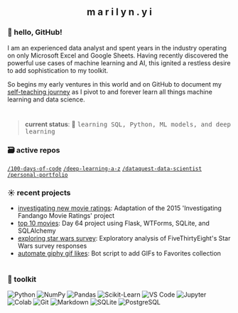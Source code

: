 <br>
<h2 align="center">m a r i l y n . y i</h2>

### 👋 hello, GitHub!

I am an experienced data analyst and spent years in the industry operating on only Microsoft Excel and Google Sheets. Having recently discovered the powerful use cases of machine learning and AI, this ignited a restless desire to add sophistication to my toolkit.

So begins my early ventures in this world and on GitHub to document my [self-teaching journey](https://github.com/marilynyi/self-study-ml-roadmap) as I pivot to and forever learn all things machine learning and data science.

#

>**current status**: 🌱 <samp>learning SQL, Python, ML models, and deep learning</samp>

### 🗃️ active repos
[`/100-days-of-code`](https://github.com/marilynyi/100-days-of-code-python) [`/deep-learning-a-z`](https://github.com/marilynyi/deep-learning-a-z) [`/dataquest-data-scientist`](https://github.com/marilynyi/dataquest-data-scientist) [`/personal-portfolio`](https://github.com/marilynyi/personal-portfolio)

### ☀️ recent projects

- [investigating new movie ratings](https://github.com/marilynyi/dataquest-data-scientist/blob/main/13_investigating_new_movie_ratings/investigating_new_movie_ratings.ipynb): Adaptation of the 2015 'Investigating Fandango Movie Ratings' project
- [top 10 movies](https://github.com/marilynyi/100-days-of-code-python/tree/main/days-61-70/day-64/top-10-movies): Day 64 project using Flask, WTForms, SQLite, and SQLAlchemy
- [exploring star wars survey](https://github.com/marilynyi/dataquest-data-scientist/blob/main/09_exploring_star_wars_survey/exploring_fivethirtyeight_star_wars_survey.ipynb): Exploratory analysis of FiveThirtyEight's Star Wars survey responses
- [automate giphy gif likes](https://github.com/marilynyi/100-days-of-code-python/tree/main/days-41-50/day-50/automate-giphy-gif-likes/): Bot script to add GIFs to Favorites collection

#

### 🧰 toolkit

![Python](https://img.shields.io/badge/python-0E2954?style=flat&logo=python&logoColor=efc164)
![NumPy](https://img.shields.io/badge/numpy-0E2954?style=flat&logo=numpy&logoColor=efc164)
![Pandas](https://img.shields.io/badge/pandas-0E2954?style=flat&logo=pandas&logoColor=efc164)
![Scikit-Learn](https://img.shields.io/badge/scikit--learn-0E2954?style=flat&logo=scikitlearn&logoColor=efc164)
![VS Code](https://img.shields.io/badge/vs_code-B71375?style=flat&logo=visualstudiocode&logoColor=efc164)
![Jupyter](https://img.shields.io/badge/jupyter-B71375?style=flat&logo=jupyter&logoColor=efc164)
![Colab](https://img.shields.io/badge/google--colab-B71375?style=flat&logo=google-colab&logoColor=efc164)
![Git](https://img.shields.io/badge/git-B71375?style=flat&logo=git&logoColor=efc164)
![Markdown](https://img.shields.io/badge/markdown-116A7B?style=flat&logo=markdown&logoColor=efc164)
![SQLite](https://img.shields.io/badge/sqlite-116A7B?style=flat&logo=sqlite&logoColor=efc164)
![PostgreSQL](https://img.shields.io/badge/postgresql-116A7B?style=flat&logo=postgresql&logoColor=efc164)

#




  



